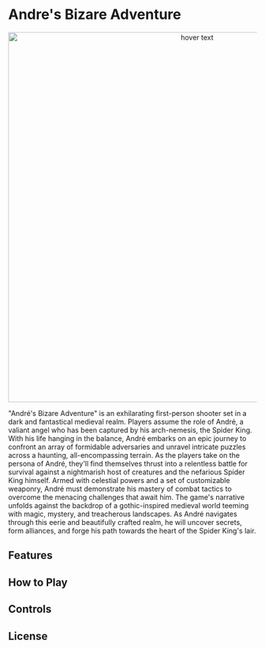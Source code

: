 # Andre's Bizare Adventure

<p align="center">
  <img src="https://cdn.discordapp.com/attachments/1165648412448915568/1165648443046375494/image.png?ex=65479db5&is=653528b5&hm=e4783e3958e6ff208f75d0cec72ce7b42f22772774d59a083d0ceb025a7069eb&" width="750" title="hover text">
</p>
"André's Bizare Adventure" is an exhilarating first-person shooter set in a dark and fantastical medieval realm. Players assume the role of André, a valiant angel who has been captured by his arch-nemesis, the Spider King. With his life hanging in the balance, André embarks on an epic journey to confront an array of formidable adversaries and unravel intricate puzzles across a haunting, all-encompassing terrain. As the players take on the persona of André, they'll find themselves thrust into a relentless battle for survival against a nightmarish host of creatures and the nefarious Spider King himself. Armed with celestial powers and a set of customizable weaponry, André must demonstrate his mastery of combat tactics to overcome the menacing challenges that await him. The game's narrative unfolds against the backdrop of a gothic-inspired medieval world teeming with magic, mystery, and treacherous landscapes. As André navigates through this eerie and beautifully crafted realm, he will uncover secrets, form alliances, and forge his path towards the heart of the Spider King's lair.

## Features


## How to Play


## Controls


## License

